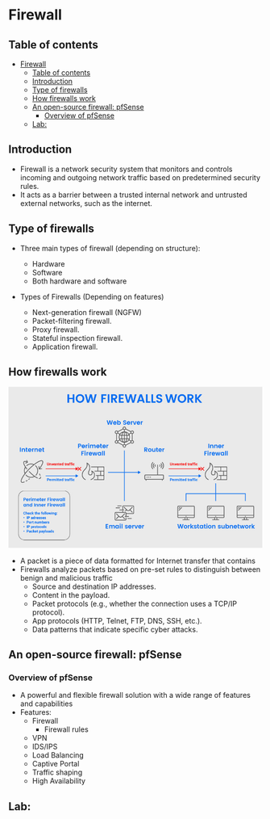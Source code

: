 # Firewall

## Table of contents

- [Firewall](#firewall)
  - [Table of contents](#table-of-contents)
  - [Introduction](#introduction)
  - [Type of firewalls](#type-of-firewalls)
  - [How firewalls work](#how-firewalls-work)
  - [An open-source firewall: pfSense](#an-open-source-firewall-pfsense)
    - [Overview of pfSense](#overview-of-pfsense)
  - [Lab:](#lab)

## Introduction 

- Firewall is a network security system that monitors and controls incoming and outgoing network traffic based on predetermined security rules. 
- It acts as a barrier between a trusted internal network and untrusted external networks, such as the internet.

## Type of firewalls

- Three main types of firewall (depending on structure):
  - Hardware
  - Software
  - Both hardware and software

- Types of Firewalls (Depending on features)
  - Next-generation firewall (NGFW)
  - Packet-filtering firewall.
  - Proxy firewall.
  - Stateful inspection firewall.
  - Application firewall.

## How firewalls work

![](IMG/2023-04-27-13-45-24.png)

- A packet is a piece of data formatted for Internet transfer that contains
- Firewalls analyze packets based on pre-set rules to distinguish between benign and malicious traffic
  - Source and destination IP addresses.
  - Content in the payload.
  - Packet protocols (e.g., whether the connection uses a TCP/IP protocol).
  - App protocols (HTTP, Telnet, FTP, DNS, SSH, etc.).
  - Data patterns that indicate specific cyber attacks.


## An open-source firewall: pfSense

### Overview of pfSense

-  A powerful and flexible firewall solution with a wide range of features and capabilities
- Features:
  - Firewall
    - Firewall rules
  - VPN
  - IDS/IPS
  - Load Balancing
  - Captive Portal
  - Traffic shaping
  - High Availability

## Lab:

